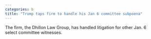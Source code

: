 ```yaml
---
categories: b
title: "Trump taps firm to handle his Jan 6 committee subpoena"
---
```

The firm, the Dhillon Law Group, has handled litigation for other Jan. 6 select committee witnesses.